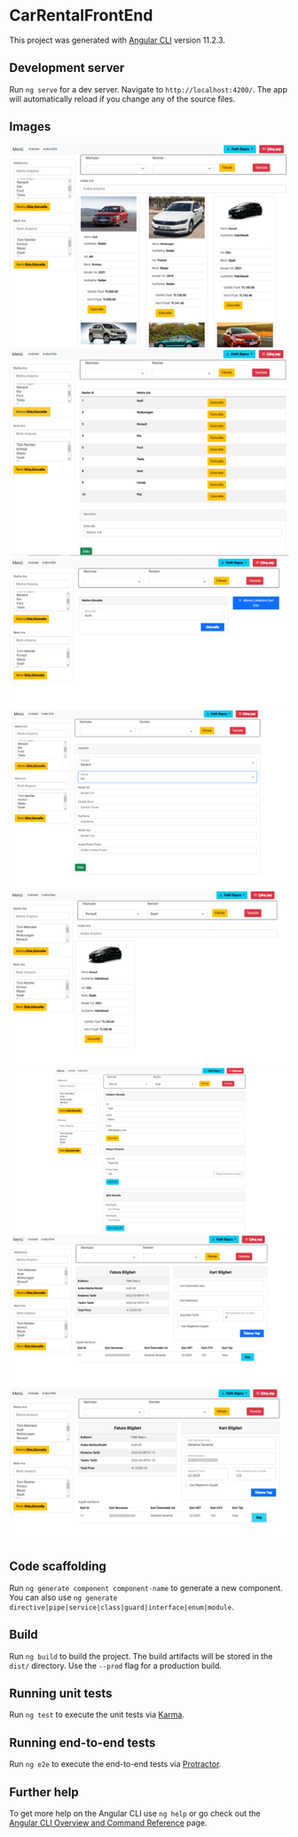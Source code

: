 # CarRentalFrontEnd

This project was generated with [Angular CLI](https://github.com/angular/angular-cli) version 11.2.3.

## Development server

Run `ng serve` for a dev server. Navigate to `http://localhost:4200/`. The app will automatically reload if you change any of the source files.

## Images

![alt text](https://github.com/FatihBaycu/RentACarProjectAngularAPI/blob/master/readmeImages/1.PNG?raw=true)
![alt text](https://github.com/FatihBaycu/RentACarProjectAngularAPI/blob/master/readmeImages/2.PNG?raw=true)
![alt text](https://github.com/FatihBaycu/RentACarProjectAngularAPI/blob/master/readmeImages/3.PNG?raw=true)
![alt text](https://github.com/FatihBaycu/RentACarProjectAngularAPI/blob/master/readmeImages/4.PNG?raw=true)
![alt text](https://github.com/FatihBaycu/RentACarProjectAngularAPI/blob/master/readmeImages/5.PNG?raw=true)
![alt text](https://github.com/FatihBaycu/RentACarProjectAngularAPI/blob/master/readmeImages/6.png?raw=true)
![alt text](https://github.com/FatihBaycu/RentACarProjectAngularAPI/blob/master/readmeImages/7.PNG?raw=true)
![alt text](https://github.com/FatihBaycu/RentACarProjectAngularAPI/blob/master/readmeImages/8.PNG?raw=true)


## Code scaffolding

Run `ng generate component component-name` to generate a new component. You can also use `ng generate directive|pipe|service|class|guard|interface|enum|module`.

## Build

Run `ng build` to build the project. The build artifacts will be stored in the `dist/` directory. Use the `--prod` flag for a production build.

## Running unit tests

Run `ng test` to execute the unit tests via [Karma](https://karma-runner.github.io).

## Running end-to-end tests

Run `ng e2e` to execute the end-to-end tests via [Protractor](http://www.protractortest.org/).

## Further help

To get more help on the Angular CLI use `ng help` or go check out the [Angular CLI Overview and Command Reference](https://angular.io/cli) page.
